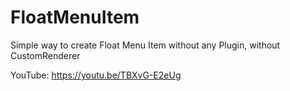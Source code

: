 # FloatMenuItem
Simple way to create Float Menu Item without any Plugin, without CustomRenderer

YouTube: https://youtu.be/TBXvG-E2eUg

